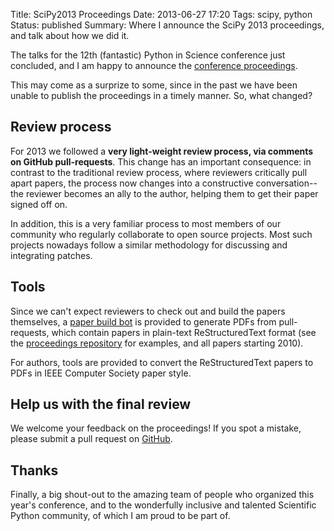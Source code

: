 Title: SciPy2013 Proceedings
Date: 2013-06-27 17:20
Tags: scipy, python
Status: published
Summary: Where I announce the SciPy 2013 proceedings, and talk about how we did it.

The talks for the 12th (fantastic) Python in Science conference just concluded,
and I am happy to announce the
[conference proceedings](https://dl.dropboxusercontent.com/u/380268/scipy_2013_proceedings_draft.pdf).

This may come as a surprize to some, since in the past we have been unable to
publish the proceedings in a timely manner.  So, what changed?

## Review process

For 2013 we followed a **very light-weight review process, via comments on
GitHub pull-requests**.  This change has an important consequence: in contrast
to the traditional review process, where reviewers critically pull apart
papers, the process now changes into a constructive conversation--the reviewer
becomes an ally to the author, helping them to get their paper signed off on.

In addition, this is a very familiar process to most members of our community
who regularly collaborate to open source projects.  Most such projects nowadays
follow a similar methodology for discussing and integrating patches.

## Tools

Since we can't expect reviewers to check out and build the papers themselves, a
[paper build bot](http://stefan.pythonanywhere.com) is provided to generate
PDFs from pull-requests, which contain papers in plain-text ReStructuredText
format (see the
[proceedings repository](https://github.com/scipy/scipy_proceedings/tree/2013) for
examples, and all papers starting 2010).

For authors, tools are provided to convert the ReStructuredText papers to
PDFs in IEEE Computer Society paper style.

## Help us with the final review

We welcome your feedback on the proceedings!  If you spot a mistake, please
submit a pull request on
[GitHub](https://github.com/scipy/scipy_proceedings/tree/2013).

## Thanks

Finally, a big shout-out to the amazing team of people who organized this
year's conference, and to the wonderfully inclusive and talented Scientific
Python community, of which I am proud to be part of.
